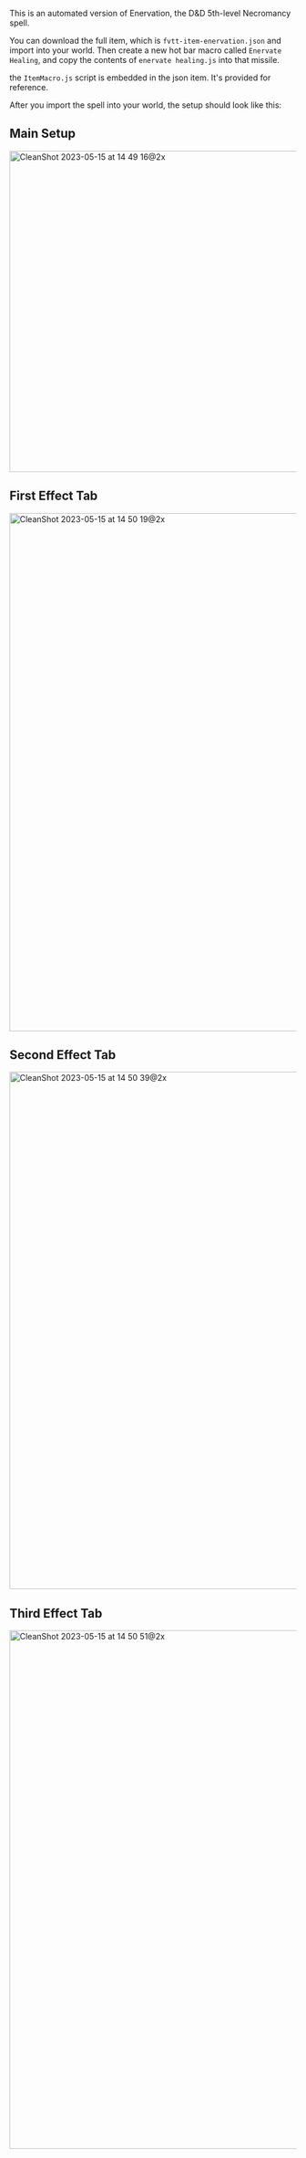 This is an automated version of Enervation, the D&D 5th-level Necromancy spell. 

You can download the full item, which is `fvtt-item-enervation.json` and import into your world. Then create a new hot bar macro called `Enervate Healing`, and copy the contents of `enervate healing.js` into that missile. 

the `ItemMacro.js` script is embedded in the json item. It's provided for reference.

After you import the spell into your world, the setup should look like this:

## Main Setup
<img width="563" alt="CleanShot 2023-05-15 at 14 49 16@2x" src="https://github.com/ctbritt/enervation/assets/4516034/3f2fd299-c3cb-45e5-a590-998919df3bd9">

## First Effect Tab
<img width="908" alt="CleanShot 2023-05-15 at 14 50 19@2x" src="https://github.com/ctbritt/enervation/assets/4516034/b449aed3-e04b-41d6-8576-987a998d68c3">

## Second Effect Tab
<img width="907" alt="CleanShot 2023-05-15 at 14 50 39@2x" src="https://github.com/ctbritt/enervation/assets/4516034/4c944d9d-ee26-4cab-a4dc-4c61ccbc0b17">

## Third Effect Tab
<img width="909" alt="CleanShot 2023-05-15 at 14 50 51@2x" src="https://github.com/ctbritt/enervation/assets/4516034/27e7e648-0600-4bdb-80d5-d74d99c234d4">
